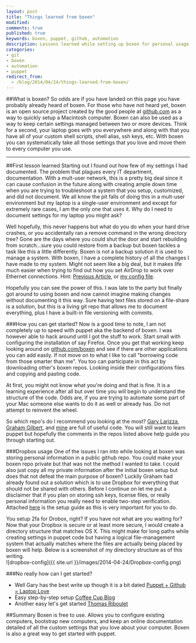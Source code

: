 ```yaml
---
layout: post
title: "Things learned from boxen"
modified: 
comments: true
published: true
keywords: boxen, puppet, github, automation
description: Lessons learned while setting up boxen for personal usage.
categories: 
- git
- boxen
- automation
- puppet
redirect_from:
  - /blog/2014/04/24/things-learned-from-boxen/
---
```

##What is boxen?
So odds are if you have landed on this page you have probably already heard of boxen. For those who have not heard yet, boxen is an open source project created by the good people at [github.com](http://github.com) as a way to quickly setup a Macintosh computer. Boxen can also be used as a way to keep certain settings managed between two or more devices. Think for a second, your laptop goes with you everywhere and along with that you have all of your custom shell scripts, shell alias, ssh keys, etc. With boxen you can systematically take all those settings that you love and move them to every computer you use.

---

##First lesson learned
Starting out I found out how few of my settings I had documented. The problem that plagues every IT department, documentation. With a mult-user network, this is a pretty big deal since it can cause confusion in the future along with creating ample down time when you are trying to troubleshoot a system that you setup, customized, and did not document. We all know the pit falls of doing this in a mult-user environment but my laptop is a single-user environment and except for extremely rare cases, I am the only one that uses it. Why do I need to document settings for my laptop you might ask? 

Well hopefully, this never happens but what do you do when your hard drive crashes, or you accidentally ran a remove command in the wrong directory tree? Gone are the days where you could shut the door and start rebuilding from scratch...sure you could restore from a backup but boxen tackles a task like this a little differently. Boxen is not a backup solution it is used to manage a system. With boxen, I have a complete history of all the changes I have made to my system. Might not seem like a big deal, but it makes life much easier when trying to find out how you set AirDrop to work over Ethernet connections. Hint: [Previous Article](/blog/2014/04/18/enable-airdrop-on-ethernet/), or [my config file](https://raw.githubusercontent.com/clburlison/my-boxen/master/modules/people/manifests/clburlison/config.pp).

Hopefully you can see the power of this. I was late to the party but finally got around to using boxen and now cannot imagine making changes without documenting it this way. Sure having text files stored on a file-share is a solution, but this is a living git repo that allows me to document everything, plus I have a built-in file versioning with commits.

###How you can get started?
Now is a good time to note, I am not completely up to speed with puppet aka the backend of boxen. I was however able to hack around until I got the stuff to work. Start small with configuring the installation of say Firefox. Once you get that working keep looking around on [github.com/boxen](http://github.com/boxen) and see if there are other applications you can add easily. If not move on to what I like to call "borrowing code from those smarter than me". You too can participate in this act by downloading other's boxen repos. Looking inside their configurations files and copying and pasting code. 

At first, you might not know what you're doing and that is fine. It is a learning experience after all but over time you will begin to understand the structure of the code. Odds are, if you are trying to automate some part of your Mac someone else wants to do it as well or already has. Do not attempt to reinvent the wheel.

So which repo's do I recommend you looking at the most? [Gary Larizza](https://github.com/glarizza/my-boxen), [Graham Gilbert](https://github.com/grahamgilbert/my-boxen), and [mine](https://github.com/clburlison/my-boxen) are full of useful code. You will still want to learn puppet but hopefully the comments in the repos listed above help guide you through starting out.

###Dropbox usage
One of the issues I ran into while looking at boxen was storing personal information in a public github repo. You could make your boxen repo private but that was not the method I wanted to take. I could also just copy all my private information after the initial boxen setup but does that not defeat the main purpose of boxen? Luckily Graham had already found out a solution which is to use Dropbox for everything that should not be shared with others. Before I continue on let me put a disclaimer that if you plan on storing ssh keys, license files, or really personal information you really need to enable two-step verification. Attached [here](https://www.dropbox.com/help/363/en) is the setup guide as this is very important for you to do.

You setup 2fa for Drobox, right? If you have not what are you waiting for? Now that your Dropbox is secure or at least more secure, I would create a directory structure that matches OS X. This might make for long paths while creating settings in puppet code but having a logical file-management system that actually matches where the files are actually being placed by boxen will help. Below is a screenshot of my directory structure as of this writing.  
![dropbox-config]({{ site.url }}/images/2014-04-24/Dropbox-config.png) 
 
###No really how can I get started?
* Well Gary has the best write up though it is a bit dated [Puppet + Github = Laptop Love](http://garylarizza.com/blog/2013/02/15/puppet-plus-github-equals-laptop-love/)
* Easy step-by-step setup [Coffee Cup Blog](http://coffeecupblog.com/blog/2013/03/24/automate-your-mac-provisioning-with-boxen-first-steps/)
* Another easy let's get started [Thomas Riboulet](https://coderwall.com/p/kppokq)

##Summary
Boxen is free to use. Allows you to configure existing computers, bootstrap new computers, and keep an online documentation detailed of all the custom settings that you love about your computer. Boxen is also a great way to get started with puppet. 
